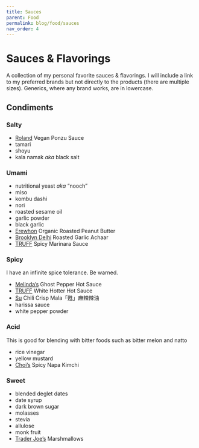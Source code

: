 ```yaml
---
title: Sauces
parent: Food
permalink: blog/food/sauces
nav_order: 4
---
```


# Sauces & Flavorings

A collection of my personal favorite sauces & flavorings.
I will include a link to my preferred brands but not directly to the products (there are multiple sizes).
Generics, where any brand works, are in lowercase.

## Condiments

### Salty

- [Roland](https://rolandfoods.com/) Vegan Ponzu Sauce
- tamari
- shoyu
- kala namak _aka_ black salt

### Umami

- nutritional yeast _aka_ “nooch”
- miso
- kombu dashi
- nori
- roasted sesame oil
- garlic powder
- black garlic
- [Erewhon](https://erewhon.com/) Organic Roasted Peanut Butter
- [Brooklyn Delhi](https://brooklyndelhi.com/) Roasted Garlic Achaar
- [TRUFF][TRUFF] Spicy Marinara Sauce

### Spicy

I have an infinite spice tolerance. Be warned. 

- [Melinda’s](https://melindas.com/) Ghost Pepper Hot Sauce
- [TRUFF][TRUFF] White Hotter Hot Sauce
- [Su](https://www.facebook.com/suspicyoil/) Chili Crisp Mala「甦」麻辣辣油
- harissa sauce
- white pepper powder
  
### Acid

This is good for blending with bitter foods such as bitter melon and natto

- rice vinegar
- yellow mustard
- [Choi’s](https://www.choiskimchi.com/) Spicy Napa Kimchi 

### Sweet

- blended deglet dates
- date syrup
- dark brown sugar
- molasses
- stevia
- allulose
- monk fruit
- [Trader Joe’s](https://www.traderjoes.com/) Marshmallows


[TRUFF]: https://www.truff.com/